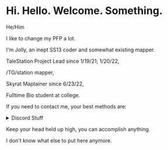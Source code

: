 # Hi. Hello. Welcome. Something.

He/Him

I like to change my PFP a lot.

I'm Jolly, an inept SS13 coder and somewhat existing mapper.

TaleStation Project Lead since 1/19/21; 1/20/22,

/TG/station mapper,

Skyrat Maptainer since 6/23/22,

Fulltime Bio student at college.

If you need to contact me, your best methods are:

<details>
  <summary> Discord Stuff </summary>
 
My friend requests are turned off, but you can find me at Jolly66. No, I'm not turning my friend requests back on.
Either join my Discord [here](https://discord.gg/erQAwn3z9z), or contact me in one (or more) of the following SS13 Discords:

Aculastation

[Coderbus](https://discord.gg/Vh8TJp9)

[Mapper's Palace](https://discord.gg/7NzVxTy)

Sector Echo 13

[Shiptest](https://shiptest.net/discord)

[Skyrat](https://discord.gg/sdssvHujFx)

[/TG/station](https://tgstation13.org/phpBB/viewforum.php?f=60)

</details>

Keep your head held up high, you can accomplish anything.

I don't know what else to put here anymore.
